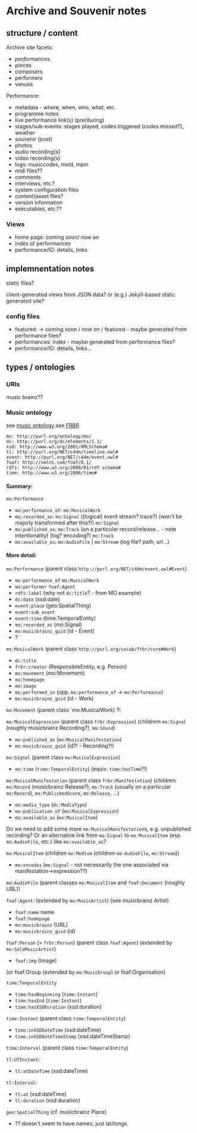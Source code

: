 # Archive and Souvenir notes

## structure / content

Archive site facets:
- *performances*
- pieces
- composers
- performers
- venues

Performance:
- metadata - where, when, who, what, etc.
- programme notes
- live performance link(s) (pre/during)
- stages/sub-events: stages played, codes triggered (codes missed?), weather
- souvenir (post)
- photos
- audio recording(s)
- video recording(s)
- logs: musiccodes, meld, mpm
- midi files??
- comments
- interviews, etc.?
- system configuration files
- content/asset files?
- version information
- executables, etc.??

### Views

- home page: coming soon/ now on
- index of performances
- performance/ID: details, links

## implemnentation notes

static files? 

client-generated views from JSON data? or (e.g.) Jekyll-based static generated site?

### config files

- featured: -> coming soon / now on / featured - maybe generated from performance files?
- performances: index - maybe generated from performance files?
- performance/ID: details, links...

## types / ontologies

### URIs

music brainz??

### Music ontology

see [music ontology](http://musicontology.com/docs/getting-started.html#example-performance)
see [FRBR](http://vocab.org/frbr/core)

```
mo: http://purl.org/ontology/mo/
dc: http://purl.org/dc/elements/1.1/
xsd: http://www.w3.org/2001/XMLSchema#
tl: http://purl.org/NET/c4dm/timeline.owl#
event: http://purl.org/NET/c4dm/event.owl#
foaf: http://xmlns.com/foaf/0.1/
rdfs: http://www.w3.org/2000/01/rdf-schema#
time: http://www.w3.org/2006/time#
```

#### Summary:

`mo:Performance` 
- `mo:performance_of`: `mo:MusicalWork`
- `mo:recorded_as`: `mo:Signal` ((logical) event stream? trace?) (won't be majorly transformed after this?!) 
`mo:Signal`
- `mo:published_as`: `mo:Track` (on a particular record/release... - note intentionality) (log? encoding?)
`mo:Track`
- `mo:available_as`: `mo:AudioFile` | `mo:Stream` (log file? path, url...)

#### More detail:

`mo:Performance` (parent class `http://purl.org/NET/c4dm/event.owl#Event`)
- `mo:performance_of` `mo:MusicalWork`
- `mo:performer` `foaf:Agent`
- `rdfs:label` (why not `dc:title`? - from MO example)
- `dc:date` (xsd:date)
- `event:place` (geo:SpatialThing)
- `event:sub_event`
- `event:time` (time:TemporalEntity)
- `mo:recorded_as` (mo:Signal)
- `mo:musicbrainz_guid` (id - Event)
- ? `

`mo:MusicalWork` (parent class `http://purl.org/vocab/frbr/core#Work`)
- `dc:title`
- `frbr:creator` (ResponsibleEntity, e.g. Person)
- `mo:movement` (mo:Movement)
- `mo:homepage`
- `mo:image`
- `mo:performed_in` (opp. `mo:performance_of` -> `mo:Performance`)
- `mo:musicbrainz_guid` (id - Work)

`mo:Movement` (parent class `mo:MusicalWork) ?!

`mo:MusicalExpression` (parent class `frbr:Expression`)
(childrem `mo:Signal` (roughly musicbrainz Recording?), `mo:Sound`)
- `mo:published_as` (`mo:MusicalManifestation`)
- `mo:musicbrainz_guid` (id?! - Recording?!)

`mo:Signal` (parent class `mo:MusicalExpression`)
- `mo:time` (`time:TemporalEntity`) (equiv. `time:hasTime`?!)

`mo:MusicalManifestation` (parent class `frbr:Manifestation`)
(children: `mo:Record` (musicbrainz Release?), `mo:Track` (usually on a particular `mo:Record`), `mo:PublishedScore`, `mo:Release`, ...)
- `mo:media_type` (`dc:MediaType`)
- `mo:publication_of` (`mo:MusicalExpression`) 
- `mo:available_as` (`mo:MusicalItem`)

Do we need to add some more `mo:MusicalManifestation`s, e.g. unpublished recording?
Or an alternative link from `mo:Signal` to `mo:MusicalItem` (esp. `mo:AudioFile`, etc.) like `mo:available_as`?

`mo:MusicalItem`
(children `mo:Medium` (children `mo:AudioFile`, `mo:Stream`))
- `mo:encodes` (`mo:Signal` - not necessarily the one associated via manifestation->expression??)

`mo:AudioFile` (parent classes `mo:MusicalItem` and `foaf:Document` (roughly URL))

`foaf:Agent`: (extended by `mo:MusicArtist`) (see musicbrainz Artist)
- `foaf:name` name
- `foaf:homepage`
- `mo:musicbrainz` (URL)
- `mo:musicbrainz_guid` (id)

`foaf:Person` (= `frbr:Person`) (parent class `foaf:Agent`) (extended by `mo:SoloMusicArtist`)
- `foaf:img` (Image)

(or foaf:Group (extended by `mo:MusicGroup`) or foaf:Organisation)

`time:TemporalEntity`
- `time:hasBeginning` (`time:Instant`)
- `time:hasEnd` (`time:Instant`)
- `time:hasXSDDuration` (xsd:duration)

`time:Instant` (parent class `time:TemporalEntity`)
- `time:inXSDDateTime` (xsd:dateTime)
- `time:inXSDDateTimeStamp` (xsd:dateTimeStamp)

`time:Interval` (parent class `time:TemporalEntity`)

`tl:UTInstant`:
- `tl:atDateTime` (xsd:dateTime)

`tl:Interval`:
- `tl:at` (xsd:dateTime)
- `tl:duration` (xsd:duration)

`geo:SpatialThing` (cf. musicbrainz Place)
- ?? doesn't seem to have names, just lat/longs
